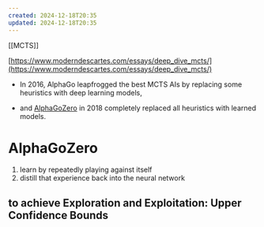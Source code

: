 ```yaml
---
created: 2024-12-18T20:35
updated: 2024-12-18T20:35
---
```

[[MCTS]]

[https://www.moderndescartes.com/essays/deep_dive_mcts/](https://www.moderndescartes.com/essays/deep_dive_mcts/)

- In 2016, AlphaGo leapfrogged the best MCTS AIs by replacing some heuristics with deep learning models,

- and [AlphaGoZero](https://deepmind.com/blog/alphago-zero-learning-scratch/) in 2018 completely replaced all heuristics with learned models.

# AlphaGoZero

1. learn by repeatedly playing against itself
2. distill that experience back into the neural network

## to achieve Exploration and Exploitation: Upper Confidence Bounds
